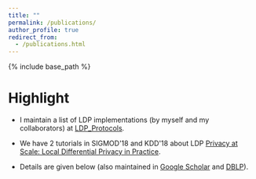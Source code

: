 ```yaml
---
title: ""
permalink: /publications/
author_profile: true
redirect_from: 
  - /publications.html
---
```


{% include base_path %}

Highlight
======

* I maintain a list of LDP implementations (by myself and my collaborators) at [LDP_Protocols](https://github.com/vvv214/LDP_Protocols).

* We have 2 tutorials in SIGMOD'18 and KDD'18 about LDP [Privacy at Scale: Local Differential Privacy in Practice](https://sites.google.com/view/kdd2018-tutorial/home).


<!---
* 8 first-author papers in top-tier conferences VLDB'20, NDSS'20, SIGMOD'19, CCS'18 (co-first author), SP'18, Usenix'17, CCS'16 and journal TDSC'19.

* During undergrad, I published 2.x first-author papers in AsiaCCS'16, PloS ONE'15, and SoCG'14 (alphabetical order).
-->

* Details are given below (also maintained in [Google Scholar](https://scholar.google.com/citations?user=TkgyXGwAAAAJ&hl=en&oi=ao) and [DBLP](https://dblp.uni-trier.de/pers/hd/w/Wang_0001:Tianhao)).

<script src="https://bibbase.org/show?bib=https%3A%2F%2Ftianhao.wang%2Ffiles%2Ftianhao.bib&jsonp=1"></script>
